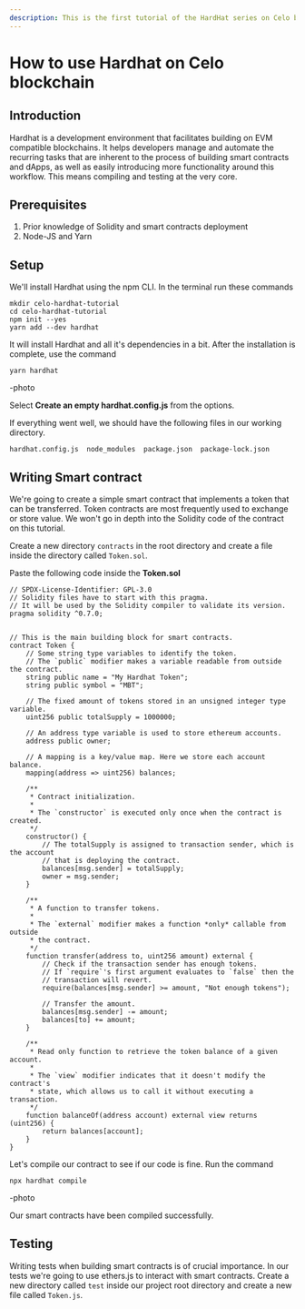 ```yaml
---
description: This is the first tutorial of the HardHat series on Celo blockchain. In this series we will learn how we can use Hardhat which is an alternative to popular Truffle development environment on the Celo Blockchain
---
```


# How to use Hardhat on Celo blockchain

## Introduction
Hardhat is a development environment that facilitates building on EVM compatible blockchains.
It helps developers manage and automate the recurring tasks that are inherent to the process of building smart contracts and dApps, as well as easily introducing more functionality around this workflow. This means compiling and testing at the very core.

## Prerequisites
1. Prior knowledge of Solidity and smart contracts deployment
2. Node-JS and Yarn

## Setup
We'll install Hardhat using the npm CLI.
In the terminal run these commands

```
mkdir celo-hardhat-tutorial 
cd celo-hardhat-tutorial 
npm init --yes 
yarn add --dev hardhat 
```

It will install Hardhat and all it's dependencies in a bit. After the installation is complete, use the command

```
yarn hardhat
```

-photo

Select **Create an empty hardhat.config.js** from the options.

If everything went well, we should have the following files in our working directory.
```
hardhat.config.js  node_modules  package.json  package-lock.json
```

## Writing Smart contract
We're going to create a simple smart contract that implements a token that can be transferred. 
Token contracts are most frequently used to exchange or store value. We won't go in depth into the Solidity code of the contract on this tutorial.

Create a new directory `contracts` in the root directory and create a file inside the directory called `Token.sol`.

Paste the following code inside the **Token.sol**

```
// SPDX-License-Identifier: GPL-3.0
// Solidity files have to start with this pragma.
// It will be used by the Solidity compiler to validate its version.
pragma solidity ^0.7.0;


// This is the main building block for smart contracts.
contract Token {
    // Some string type variables to identify the token.
    // The `public` modifier makes a variable readable from outside the contract.
    string public name = "My Hardhat Token";
    string public symbol = "MBT";

    // The fixed amount of tokens stored in an unsigned integer type variable.
    uint256 public totalSupply = 1000000;

    // An address type variable is used to store ethereum accounts.
    address public owner;

    // A mapping is a key/value map. Here we store each account balance.
    mapping(address => uint256) balances;

    /**
     * Contract initialization.
     *
     * The `constructor` is executed only once when the contract is created.
     */
    constructor() {
        // The totalSupply is assigned to transaction sender, which is the account
        // that is deploying the contract.
        balances[msg.sender] = totalSupply;
        owner = msg.sender;
    }

    /**
     * A function to transfer tokens.
     *
     * The `external` modifier makes a function *only* callable from outside
     * the contract.
     */
    function transfer(address to, uint256 amount) external {
        // Check if the transaction sender has enough tokens.
        // If `require`'s first argument evaluates to `false` then the
        // transaction will revert.
        require(balances[msg.sender] >= amount, "Not enough tokens");

        // Transfer the amount.
        balances[msg.sender] -= amount;
        balances[to] += amount;
    }

    /**
     * Read only function to retrieve the token balance of a given account.
     *
     * The `view` modifier indicates that it doesn't modify the contract's
     * state, which allows us to call it without executing a transaction.
     */
    function balanceOf(address account) external view returns (uint256) {
        return balances[account];
    }
}
```

Let's compile our contract to see if our code is fine.
Run the command 
```
npx hardhat compile
```

-photo

Our smart contracts have been compiled successfully.

## Testing 
Writing tests when building smart contracts is of crucial importance. In our tests we're going to use ethers.js to interact with smart contracts.
Create a new directory called `test` inside our project root directory and create a new file called `Token.js`.


